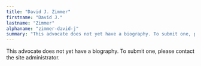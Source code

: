 ```yaml
---
title: "David J. Zimmer"
firstname: "David J."
lastname: "Zimmer"
alphaname: "zimmer-david-j"
summary: "This advocate does not yet have a biography. To submit one, please contact the site administrator."
---
```

This advocate does not yet have a biography. To submit one, please contact the site administrator.

